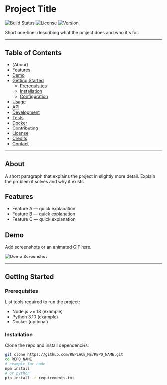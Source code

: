# Project Title
[![Build Status](https://img.shields.io/badge/build-passing-brightgreen.svg)](REPLACE_WITH_CI_URL) [![License](https://img.shields.io/badge/license-MIT-blue.svg)](LICENSE) [![Version](https://img.shields.io/badge/version-0.1.0-orange.svg)]()

Short one-liner describing what the project does and who it's for.

---

## Table of Contents
- [About]
- [Features](#features)
- [Demo](#demo)
- [Getting Started](#getting-started)
  - [Prerequisites](#prerequisites)
  - [Installation](#installation)
  - [Configuration](#configuration)
- [Usage](#usage)
- [API](#api) <!-- remove if not applicable -->
- [Development](#development)
- [Tests](#tests)
- [Docker](#docker)
- [Contributing](#contributing)
- [License](#license)
- [Credits](#credits)
- [Contact](#contact)

---

## About
A short paragraph that explains the project in slightly more detail. Explain the problem it solves and why it exists.

## Features
- Feature A — quick explanation
- Feature B — quick explanation
- Feature C — quick explanation

## Demo
Add screenshots or an animated GIF here.

![Demo Screenshot](docs/demo.png) <!-- replace with your image path or remove -->

---

## Getting Started

### Prerequisites
List tools required to run the project:
- Node.js >= 18 (example)
- Python 3.10 (example)
- Docker (optional)

### Installation
Clone the repo and install dependencies:

```bash
git clone https://github.com/REPLACE_ME/REPO_NAME.git
cd REPO_NAME
# example for node
npm install
# or python
pip install -r requirements.txt
